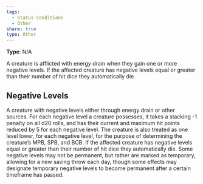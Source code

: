 ```yaml
---
tags:
  - Status-Conditions
  - Other
share: true
type: Other
---
```


**Type**: N/A

A creature is afflicted with energy drain when they gain one or more negative levels. If the affected creature has negative levels equal or greater than their number of hit dice they automatically die.

## Negative Levels

A creature with negative levels either through energy drain or other sources. For each negative level a creature possesses, it takes a stacking -1 penalty on all d20 rolls, and has their current and maximum hit points reduced by 5 for each negative level. The creature is also treated as one level lower, for each negative level, for the purpose of determining the creature’s MPB, SPB, and BCB. If the affected creature has negative levels equal or greater than their number of hit dice they automatically die. Some negative levels may not be permanent, but rather are marked as temporary, allowing for a new saving throw each day, though some effects may designate temporary negative levels to become permanent after a certain timeframe has passed.